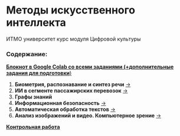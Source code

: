 # Методы искусственного интеллекта
ИТМО университет курс модуля Цифровой культуры

### Содержание:
[**Блокнот в Google Colab со всеми заданиями (+дополнительные задания для подготовки**)](https://colab.research.google.com/drive/14K9lCa9m8xRjJonRXXreupLf1E6h1n8G?usp=sharing)
1. **Биометрия, распознавание и синтез речи** [->](ai-1.ipynb)
2. **ИИ в сегменте пассажирских перевозок** [->](ai-2.sql)
3. **Графы знаний**
4. **Информационная безопасность** [->](ai-4-rapid-miner)
5. **Автоматическая обработка текстов** [->](ai-5.ipynb)
6. **Анализ изображений и видео. Компьютерное зрение** [->](ai_6.ipynb)

[**Контрольная работа**](ai-final.sql)
